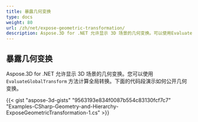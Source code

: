 ```yaml
---
title: 暴露几何变换
type: docs
weight: 80
url: /zh/net/expose-geometric-transformation/
description: Aspose.3D for .NET 允许显示 3D 场景的几何变换。可以使用EvaluateGlobalTransform方法计算全局转换。
---
```

##  **暴露几何变换**
Aspose.3D for .NET 允许显示 3D 场景的几何变换。您可以使用 `EvaluateGlobalTransform` 方法计算全局转换。下面的代码段演示如何公开几何变换。

{{< gist "aspose-3d-gists" "9563193e834f0087b554c83130fcf7c7" "Examples-CSharp-Geometry-and-Hierarchy-ExposeGeometricTransformation-1.cs" >}}
